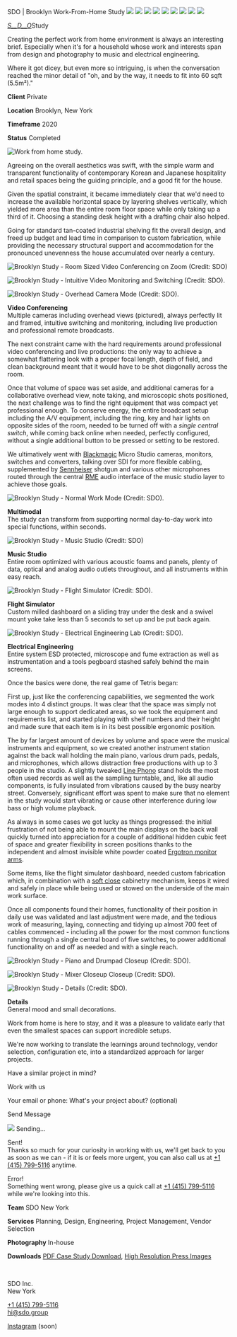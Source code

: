 SDO | Brooklyn Work-From-Home Study            ![](static/img/press_nyt.png) ![](static/img/press_economist.png) ![](static/img/press_wsj.png) ![](static/img/press_dezeen.png) ![](static/img/press_frame.png) ![](static/img/press_vogue.png) ![](static/img/press_ad.png) ![](static/img/press_sz.png) ![](static/img/press_monocle.png)

[_S__D__O_](/)Study

Creating the perfect work from home environment is always an interesting brief. Especially when it's for a household whose work and interests span from design and photography to music and electrical engineering.

Where it got dicey, but even more so intriguing, is when the conversation reached the minor detail of "oh, and by the way, it needs to fit into 60 sqft (5.5m²)."

**Client** Private

**Location** Brooklyn, New York

**Timeframe** 2020

**Status** Completed

![Work from home study.](static/img/study/study_hero.jpg)

Agreeing on the overall aesthetics was swift, with the simple warm and transparent functionality of contemporary Korean and Japanese hospitality and retail spaces being the guiding principle, and a good fit for the house.

Given the spatial constraint, it became immediately clear that we'd need to increase the available horizontal space by layering shelves vertically, which yielded more area than the entire room floor space while only taking up a third of it. Choosing a standing desk height with a drafting chair also helped.

Going for standard tan-coated industrial shelving fit the overall design, and freed up budget and lead time in comparison to custom fabrication, while providing the necessary structural support and accommodation for the pronounced unevenness the house accumulated over nearly a century.

![Brooklyn Study - Room Sized Video Conferencing on Zoom (Credit: SDO)](static/img/study/study_vid_conf.jpg)

![Brooklyn Study - Intuitive Video Monitoring and Switching (Credit: SDO).](static/img/study/study_vid_switching.jpg)

![Brooklyn Study - Overhead Camera Mode (Credit: SDO).](static/img/study/study_vid_overhead.jpg)

**Video Conferencing**  
Multiple cameras including overhead views (pictured), always perfectly lit and framed, intuitive switching and monitoring, including live production and professional remote broadcasts.

The next constraint came with the hard requirements around professional video conferencing and live productions: the only way to achieve a somewhat flattering look with a proper focal length, depth of field, and clean background meant that it would have to be shot diagonally across the room.

Once that volume of space was set aside, and additional cameras for a collaborative overhead view, note taking, and microscopic shots positioned, the next challenge was to find the right equipment that was compact yet professional enough. To conserve energy, the entire broadcast setup including the A/V equipment, including the ring, key and hair lights on opposite sides of the room, needed to be turned off with a _single central switch_, while coming back online when needed, perfectly configured, without a single additional button to be pressed or setting to be restored.

We ultimatively went with [Blackmagic](https://www.blackmagicdesign.com/) Micro Studio cameras, monitors, switches and converters, talking over SDI for more flexible cabling, supplemented by [Sennheiser](https://en-us.sennheiser.com/microphones) shotgun and various other microphones routed through the central [RME](https://www.rme-audio.de/home.html) audio interface of the music studio layer to achieve those goals.

![Brooklyn Study - Normal Work Mode (Credit: SDO).](static/img/study/study_pano_default.jpg)

**Multimodal**  
The study can transform from supporting normal day-to-day work into special functions, within seconds.

![Brooklyn Study - Music Studio (Credit: SDO)](static/img/study/study_pano_music.jpg)

**Music Studio**  
Entire room optimized with various acoustic foams and panels, plenty of data, optical and analog audio outlets throughout, and all instruments within easy reach.

![Brooklyn Study - Flight Simulator (Credit: SDO).](static/img/study/study_pano_sim.jpg)

**Flight Simulator**  
Custom milled dashboard on a sliding tray under the desk and a swivel mount yoke take less than 5 seconds to set up and be put back again.

![Brooklyn Study - Electrical Engineering Lab (Credit: SDO).](static/img/study/study_pano_ee.jpg)

**Electrical Engineering**  
Entire system ESD protected, microscope and fume extraction as well as instrumentation and a tools pegboard stashed safely behind the main screens.

Once the basics were done, the real game of Tetris began:

First up, just like the conferencing capabilities, we segmented the work modes into 4 distinct groups. It was clear that the space was simply not large enough to support dedicated areas, so we took the equipment and requirements list, and started playing with shelf numbers and their height and made sure that each item is in its best possible ergonomic position.

The by far largest amount of devices by volume and space were the musical instruments and equipment, so we created another instrument station against the back wall holding the main piano, various drum pads, pedals, and microphones, which allows distraction free productions with up to 3 people in the studio. A slightly tweaked [Line Phono](https://www.linephono.com/) stand holds the most often used records as well as the sampling turntable, and, like all audio components, is fully insulated from vibrations caused by the busy nearby street. Conversely, significant effort was spent to make sure that no element in the study would start vibrating or cause other interference during low bass or high volume playback.

As always in some cases we got lucky as things progressed: the initial frustration of not being able to mount the main displays on the back wall quickly turned into appreciation for a couple of additional hidden cubic feet of space and greater flexibility in screen positions thanks to the independent and almost invisible white powder coated [Ergotron monitor arms](https://www.ergotron.com/en-us/products/product-details/45-496#?color=white).

Some items, like the flight simulator dashboard, needed custom fabrication which, in combination with a [soft close](https://www.blum.com/us/en/products/motion-technologies/blumotion/overview/) cabinetry mechanism, keeps it wired and safely in place while being used or stowed on the underside of the main work surface.

Once all components found their homes, functionality of their position in daily use was validated and last adjustment were made, and the tedious work of measuring, laying, connecting and tidying up almost 700 feet of cables commenced - including all the power for the most common functions running through a single central board of five switches, to power additional functionality on and off as needed and with a single reach.

![Brooklyn Study - Piano and Drumpad Closeup (Credit: SDO).](static/img/study/study_mood_piano.jpg)

![Brooklyn Study - Mixer Closeup Closeup (Credit: SDO).](static/img/study/study_mood_mixer.jpg)

![Brooklyn Study - Details (Credit: SDO).](static/img/study/study_mood_corner.jpg)

**Details**  
General mood and small decorations.

Work from home is here to stay, and it was a pleasure to validate early that even the smallest spaces can support incredible setups.

We're now working to translate the learnings around technology, vendor selection, configuration etc, into a standardized approach for larger projects.

Have a similar project in mind?  

Work with us

Your email or phone:  What's your project about? (optional)

Send Message

![](static/img/spinner.gif) Sending...

Sent!  
Thanks so much for your curiosity in working with us, we'll get back to you as soon as we can - if it is or feels more urgent, you can also call us at [+1 (415) 799-5116](tel:+14157995116) anytime.

Error!  
Something went wrong, please give us a quick call at [+1 (415) 799-5116](tel:+14157995116) while we're looking into this.

**Team** SDO New York

**Services** Planning, Design, Engineering, Project Management, Vendor Selection

**Photography** In-house

**Downloads** [PDF Case Study Download](https://drive.google.com/uc?export=download&id=1LQibCcz-fUAHeW-ZTwNe2GTDV_pG3bQU), [High Resolution Press Images](https://drive.google.com/drive/folders/1gbwielbcoPQw77Ao7MGwAuSVrqELfOJk?usp=sharing)

 [](https://www.nytimes.com/2018/02/08/magazine/when-youre-a-digital-nomad-the-world-is-your-office.html)  [](https://www.1843magazine.com/features/the-roaming-empire)  [](http://www.wsj.com/articles/roam-raises-3-4m-seed-round-1462291202)  [](https://www.dezeen.com/2016/06/09/alexis-dornier-architecture-roam-co-living-housing-residential-complex-bali-indonesia-communal-roof/)    [](https://www.vogue.com/article/travel-roam-lease-ubud-madrid-miami)  [](https://www.sueddeutsche.de/wirtschaft/wohnen-der-zukunft-die-welt-ist-mein-zuhause-1.2951105?reduced=true)  [](https://www.archdaily.com/788147/concretizing-the-global-village-how-roam-coliving-hopes-to-change-the-way-we-live)  [](https://monocle.com/radio/shows/the-entrepreneurs/eureka-29/)

SDO Inc.  
New York  
  
  
[+1 (415) 799-5116](tel:+14157995116)  
[hi@sdo.group](mailto:hi@sdo.group)  
  
[Instagram](https://instagram.com/sdo.group) (soon)